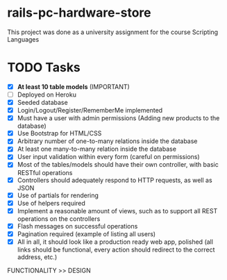# rails-pc-hardware-store
This project was done as a university assignment for the course Scripting Languages

# TODO Tasks
- [X] **At least 10 table models** (IMPORTANT)
- [ ] Deployed on Heroku
- [X] Seeded database
- [X] Login/Logout/Register/RememberMe implemented
- [X] Must have a user with admin permissions (Adding new products to the database)
- [X] Use Bootstrap for HTML/CSS
- [X] Arbitrary number of one-to-many relations inside the database
- [X] At least one many-to-many relation inside the database
- [X] User input validation within every form (careful on permissions)
- [X] Most of the tables/models should have their own controller, with basic RESTful operations
- [X] Controllers should adequately respond to HTTP requests, as well as JSON
- [X] Use of partials for rendering
- [X] Use of helpers required
- [X] Implement a reasonable amount of views, such as to support all REST operations on the controllers
- [X] Flash messages on successful operations
- [X] Pagination required (example of listing all users)
- [X] All in all, it should look like a production ready web app, polished (all links should be functional, every action should redirect to the correct address, etc.)

FUNCTIONALITY >> DESIGN
